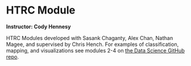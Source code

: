 # HTRC Module

**Instructor: Cody Hennesy**

HTRC Modules developed with Sasank Chaganty, Alex Chan, Nathan Magee, and supervised by Chris Hench. For examples of classification, mapping, and visualizations see modules 2-4 on [the Data Science GitHub repo](https://github.com/ds-modules/Library-HTRC).
